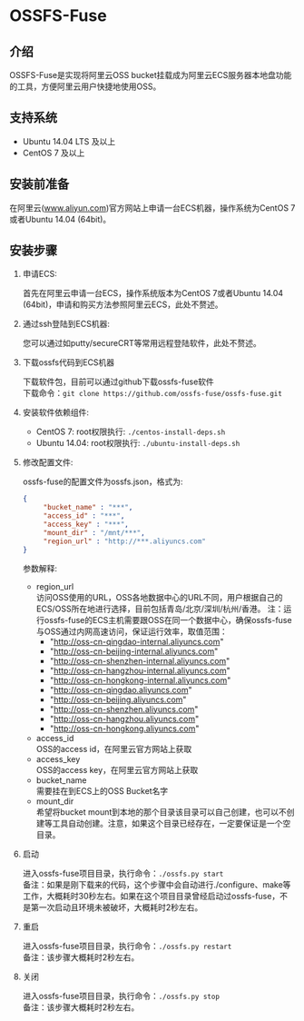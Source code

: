 # OSSFS-Fuse

## 介绍

OSSFS-Fuse是实现将阿里云OSS bucket挂载成为阿里云ECS服务器本地盘功能的工具，方便阿里云用户快捷地使用OSS。

## 支持系统

* Ubuntu 14.04 LTS 及以上
* CentOS 7 及以上

## 安装前准备

在阿里云(www.aliyun.com)官方网站上申请一台ECS机器，操作系统为CentOS 7 或者Ubuntu 14.04 (64bit)。

## 安装步骤

1. 申请ECS:

   首先在阿里云申请一台ECS，操作系统版本为CentOS 7或者Ubuntu 14.04 (64bit)，申请和购买方法参照阿里云ECS，此处不赘述。

2. 通过ssh登陆到ECS机器:

   您可以通过如putty/secureCRT等常用远程登陆软件，此处不赘述。

3. 下载ossfs代码到ECS机器

   下载软件包，目前可以通过github下载ossfs-fuse软件  
   下载命令：```git clone https://github.com/ossfs-fuse/ossfs-fuse.git```

4. 安装软件依赖组件:

   * CentOS 7:
     root权限执行: ```./centos-install-deps.sh```
   * Ubuntu 14.04:
     root权限执行: ```./ubuntu-install-deps.sh```

5. 修改配置文件:

   ossfs-fuse的配置文件为ossfs.json，格式为:
   ```json
   {
        "bucket_name" : "***",
        "access_id" : "***",
        "access_key" : "***",
        "mount_dir" : "/mnt/***",
        "region_url" : "http://***.aliyuncs.com"
   }
   ```
   参数解释:
   * region_url  
     访问OSS使用的URL，OSS各地数据中心的URL不同，用户根据自己的ECS/OSS所在地进行选择，目前包括青岛/北京/深圳/杭州/香港。
     注：运行ossfs-fuse的ECS主机需要跟OSS在同一个数据中心，确保ossfs-fuse与OSS通过内网高速访问，保证运行效率，取值范围：
     - "http://oss-cn-qingdao-internal.aliyuncs.com"
     - "http://oss-cn-beijing-internal.aliyuncs.com"
     - "http://oss-cn-shenzhen-internal.aliyuncs.com"
     - "http://oss-cn-hangzhou-internal.aliyuncs.com"
     - "http://oss-cn-hongkong-internal.aliyuncs.com"
     - "http://oss-cn-qingdao.aliyuncs.com"
     - "http://oss-cn-beijing.aliyuncs.com"
     - "http://oss-cn-shenzhen.aliyuncs.com"
     - "http://oss-cn-hangzhou.aliyuncs.com"
     - "http://oss-cn-hongkong.aliyuncs.com"
   * access_id  
     OSS的access id，在阿里云官方网站上获取
   * access_key  
     OSS的access key，在阿里云官方网站上获取
   * bucket_name  
     需要挂在到ECS上的OSS Bucket名字
   * mount_dir  
     希望将bucket mount到本地的那个目录该目录可以自己创建，也可以不创建等工具自动创建。注意，如果这个目录已经存在，一定要保证是一个空目录。
     
6. 启动

   进入ossfs-fuse项目目录，执行命令：```./ossfs.py start```  
   备注：如果是刚下载来的代码，这个步骤中会自动进行./configure、make等工作，大概耗时30秒左右。如果在这个项目目录曾经启动过ossfs-fuse，不是第一次启动且环境未被破坏，大概耗时2秒左右。

7. 重启

   进入ossfs-fuse项目目录，执行命令：```./ossfs.py restart```  
   备注：该步骤大概耗时2秒左右。

8. 关闭

   进入ossfs-fuse项目目录，执行命令：```./ossfs.py stop```  
   备注：该步骤大概耗时2秒左右。
   